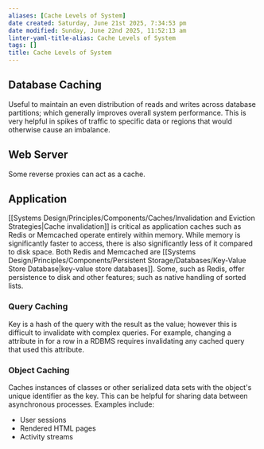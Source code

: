 ```yaml
---
aliases: [Cache Levels of System]
date created: Saturday, June 21st 2025, 7:34:53 pm
date modified: Sunday, June 22nd 2025, 11:52:13 am
linter-yaml-title-alias: Cache Levels of System
tags: []
title: Cache Levels of System
---
```


## Database Caching

Useful to maintain an even distribution of reads and writes across database partitions; which generally improves overall system performance. This is very helpful in spikes of traffic to specific data or regions that would otherwise cause an imbalance.

## Web Server

Some reverse proxies can act as a cache.

## Application

[[Systems Design/Principles/Components/Caches/Invalidation and Eviction Strategies|Cache invalidation]] is critical as application caches such as Redis or Memcached operate entirely within memory. While memory is significantly faster to access, there is also significantly less of it compared to disk space. Both Redis and Memcached are [[Systems Design/Principles/Components/Persistent Storage/Databases/Key-Value Store Database|key-value store databases]]. Some, such as Redis, offer persistence to disk and other features; such as native handling of sorted lists.

### Query Caching

Key is a hash of the query with the result as the value; however this is difficult to invalidate with complex queries. For example, changing a attribute in for a row in a RDBMS requires invalidating any cached query that used this attribute.

### Object Caching

Caches instances of classes or other serialized data sets with the object's unique identifier as the key. This can be helpful for sharing data between asynchronous processes. Examples include:

- User sessions
- Rendered HTML pages
- Activity streams
